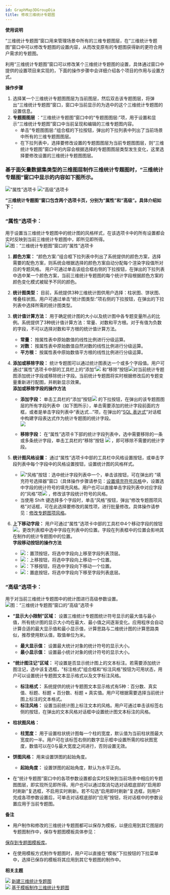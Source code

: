 ```yaml
---
id: GraphMap3DGroupDia
title: 修改三维统计专题图
---
```

**使用说明**

“三维统计专题图”窗口用来管理场景中所有的三维专题图层，在“三维统计专题图”窗口中可以修改专题图的设置内容，从而改变原有的专题图获得新的更符合用户需求的专题图。

利用“三维统计专题图”窗口可以修改某个三维统计专题图的设置，具体通过窗口中提供的设置项目来实现的，下面的操作步骤中会详细介绍各个项目的作用与设置方式。

**操作步骤**

  1. 选择某一个三维统计专题图图层为当前图层，然后双击该专题图层，将弹出“三维统计专题图”窗口，窗口中当前显示的为选中的这个三维统计专题图的设置信息。 
  2. **专题图图层** ：“三维统计专题图”窗口中的“专题图图层:”项，用于设置和显示“三维统计专题图”窗口中当前呈现和编辑的三维专题图内容。
       * 单击“专题图图层:”组合框的下拉按钮，弹出的下拉列表中列出了当前场景中所有的三维专题图图层。
       * 在下拉列表中，选择要修改设置的专题图图层为当前专题图图层，则“三维统计专题图”窗口中的内容会根据选择的专题图图层类型发生变化，这里选择要修改设置的三维统计专题图图层。

### 基于面矢量数据集类型的三维图层制作三维统计专题图时，“三维统计专题图”窗口中显示的内容如下图所示。

![“属性”选项卡](img/GraphMapDia1.png)  ![“高级”选项卡  ](img/GraphMapDia2.png)  

  
**“三维统计专题图”窗口包含两个选项卡页，分别为“属性”和“高级”。具体介绍如下：**

### “属性”选项卡：

用于设置当三维统计专题图中的统计图的风格样式，在该选项卡中的所有设置都会实时反映到当前三维统计专题图中，即所见即所得。  
![图：“三维统计专题图”窗口的“属性”选项卡  ](img/GraphMapDiaProperties.png)  

  1. **颜色方案：** “颜色方案:”组合框下拉列表中列出了系统提供的颜色方案，选择需要的配色方案，则系统会根据选择的颜色方案自动分配每个渲染字段值所对应的专题风格。 用户可通过单击该组合框右侧的下拉按钮，在弹出的下拉列表中选中某一个颜色方案，当前三维统计专题图的每个统计字段根据颜色方案的颜色变化模式被赋予不同的颜色。
  2. **统计图类型：** 目前，系统提供3种三维统计图供用户选择：柱状图、饼状图、堆叠柱状图。用户可通过单击“统计图类型:”项右侧的下拉按钮，在弹出的下拉列表中选择所需的统计图类型。
  3. **统计值计算方法：** 用于确定统计图的大小以及统计图中各专题变量所占的比例。系统提供了3种统计值计算方法：常量、对数和平方根。对于有值为负数的字段，不可以选择对数和平方根的统计值计算方法。
       * **常量：** 按属性表中原始数值的线性比例进行分级运算。
       * **对数：** 按属性表中原始数值自然对数的线性比例进行分级运算。
       * **平方根：** 按属性表中原始数值平方根的线性比例进行分级运算。
  4. **添加或移除字段：** 统计专题图可以通过统计图表达一个或多个字段值。用户可通过“属性”选项卡中部的工具栏上的“添加”![](img/addButton.png) 和“移除”按钮![](img/deleteButton.png)对当前统计专题图添加统计字段或移除统计字段。当前统计专题图将实时根据修改后的专题变量重新进行配图，并刷新显示效果。  
**添加或移除字段的操作方法**

       * **添加字段：** 单击工具栏的“添加”按钮![](img/addButton.png) 的下拉按钮，在弹出的该专题图图层的所有字段列表中（如下图所示），单击需要添加的统计字段前面的方框，或者是单击字段列表中“表达式…”项，在弹出的“[SQL 表达式](../../Query/SQLDia  )”对话框中构建字段表达式作为统计专题图的统计字段。  
![](img/addField.png)  
 
       * **移除字段：** 在“属性”选项卡下部的统计字段列表中，选中需要移除的一条或多条统计字段，单击工具栏的“移除”按钮 ![](img/deleteButton.png) ，即可移除不需要的统计字段。

  5. **统计图风格设置：** 通过“属性”选项卡中部的工具栏中风格设置按钮，或单击字段列表中每个字段中的风格设置按钮，设置统计图的风格样式。 
       * ![](img/fillButton.png)“风格”按钮：选中统计字段列表中一个，单击该按钮，可在弹出的 “填充符号选择器”窗口（具体操作步骤请参见：[设置填充符号风格](../../Visualization/LayerStyle/FillSymStyle  )中，设置选中字段的统计符号的填充风格。用户也可以直接单击字段列表中对应字段的“风格”项![](img/fillStyle.png) ，修改该字段统计符号的风格。
       * 当使用 Shift 键选择多个字段时，单击“风格”按钮，弹出“修改专题图项风格”对话框，可在此选择要修改的属性项，进行批量修改。具体操作请参见：[修改专题图项风格](Thematic3DSymbolStyle  )。
  6. **上下移动字段：** 用户可通过“属性”选项卡中部的工具栏中4个移动字段的按钮![](img/moveButton.png)，更改列表框中选中字段在列表中的位置。字段在列表框中的位置会影响其在制作的统计专题图中的位置。   
**字段移动按钮的操作方法**

      * ![](img/topButton.png)：置顶按钮，将选中字段向上移至字段列表顶层。
      * ![](img/upButton.png)：上移按钮，将选中字段向上移动一个位置。
      * ![](img/downButton.png)：下移按钮，将选中字段向下移动一个位置。
      * ![](img/bottomButton.png)：置底按钮，将选中字段向下移至字段列表底层。

### “高级”选项卡：

用于对当前三维统计专题图中的统计图进行高级参数设置。    
![图：“三维统计专题图”窗口的“高级”选项卡  ](img/GraphMapDiaAdvanced.png)  


* **“显示大小限制”区域：** 设置三维统计专题图统计符号显示的最大值与最小值，所有统计图的显示大小均在最大、最小值之间逐渐变化。应用程序会自动计算合适的最大显示值和最小显示值，计算思路与二维统计图的计算思路类似，推荐使用默认值，取值单位为米。 

  * **最大显示值：** 设置最大统计对象的统计符号的显示大小。
  * **最小显示值：** 设置最小统计对象的统计符号的显示大小。

* **“统计图注记”区域：** 可设置是否显示统计图上的文本标注。若需要添加统计图注记，选中该复选框，"标注格式”组合框和“标注风格”按钮为可用状态，用户可以设置统计专题图文本显示格式以及文字标注风格。 

  * **标注格式：** 系统提供的统计专题图文本显示格式有5种：百分数、真实值、标题、标题 + 百分数、标题 + 真实值。用户可根据需要选择当前统计图上标注的文本格式。 
  * **标注风格：** 设置当前统计图上标注文本的风格。用户可通过单击该标签右侧的按钮，在弹出的文本风格对话框中设置统计图文本标注的风格。 

* **柱状图风格：**

  * **柱宽度：** 用于设置柱状统计图每一个柱的宽度，默认值为当前柱状图最大宽度的一半。用户可在该标签右侧的数字显示框中设置所需的柱状图宽度，数值可以在0与最大宽度之间进行，否则设置无效。

* **饼图风格：** 用来设置饼图的起始角度。 

  * **起始角度：** 设置饼图的起始角度，默认为水平正向。

* 在“统计专题图”窗口中的各项参数设置都会实时反映到当前场景中相应的专题图图层，即实现所见即所得。用户也可以通过取消勾选对话框底部的“启用即时刷新”复选框，不启用实时刷新。若不勾选“启用即时刷新”复选框，则用户完成各项参数设置后，可单击对话框底部的“应用”按钮，将对话框中的参数设置应用于当前专题图。 

**备注**

  * 用户制作和修改的三维统计专题图都可以保存为模板，以便应用到其它图层的专题图制作中，保存专题图模板具体参见：

[保存到专题图模板库](Theme_SaveThemeTempl)。

  * 在使用模板方式制作专题图时，用户可以直接在“模板”下拉按钮的下拉菜单中，选择已保存的模板将其应用到其它专题图的制作中。

**相关主题**

![](../img/smalltitle.png) [新建三维统计专题图](GraphMap3DDefault)  
![](../img/smalltitle.png) [基于模板制作三维统计专题图](GraphMap3DTemplate  )

 

